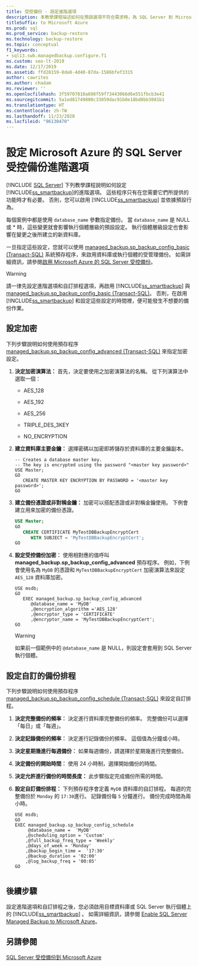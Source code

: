 ```yaml
---
title: 受控備份 - 設定進階選項
description: 本教學課程描述如何在預設選項不符合需求時，為 SQL Server 到 Microsoft Azure 的受控備份設定進階選項。
titleSuffix: to Microsoft Azure
ms.prod: sql
ms.prod_service: backup-restore
ms.technology: backup-restore
ms.topic: conceptual
f1_keywords:
- sql13.swb.managedbackup.configure.f1
ms.custom: seo-lt-2019
ms.date: 12/17/2019
ms.assetid: ffd28159-8de8-4d40-87da-1586bfef3315
author: cawrites
ms.author: chadam
ms.reviewer: ''
ms.openlocfilehash: 3f59707810a698f59f73443066d6e551fbcb3e41
ms.sourcegitcommit: 5a1ed81749800c33059dac91b0e18bd8bb3081b1
ms.translationtype: HT
ms.contentlocale: zh-TW
ms.lasthandoff: 11/23/2020
ms.locfileid: "96130470"
---
```

# <a name="configure-advanced-options-for-sql-server-managed-backup-to-microsoft-azure"></a>設定 Microsoft Azure 的 SQL Server 受控備份進階選項
 [!INCLUDE [SQL Server](../../includes/applies-to-version/sqlserver.md)]
  下列教學課程說明如何設定 [!INCLUDE[ss_smartbackup](../../includes/ss-smartbackup-md.md)]的進階選項。 這些程序只有在您需要它們所提供的功能時才有必要。 否則，您可以啟用 [!INCLUDE[ss_smartbackup](../../includes/ss-smartbackup-md.md)] 並依據預設行為。  
  
 每個案例中都是使用 `database_name` 參數指定備份。 當 `database_name` 是 NULL 或 * 時，這些變更就會影響執行個體層級的預設設定。 執行個體層級設定也會影響在變更之後所建立的新資料庫。  
  
 一旦指定這些設定，您就可以使用 [managed_backup.sp_backup_config_basic (Transact-SQL)](../../relational-databases/system-stored-procedures/managed-backup-sp-backup-config-basic-transact-sql.md) 系統預存程序，來啟用資料庫或執行個體的受管理備份。 如需詳細資訊，請參閱[啟用 Microsoft Azure 的 SQL Server 受控備份](../../relational-databases/backup-restore/enable-sql-server-managed-backup-to-microsoft-azure.md)。  
  
> [!WARNING]  
>  請一律先設定進階選項和自訂排程選項，再啟用 [!INCLUDE[ss_smartbackup](../../includes/ss-smartbackup-md.md)] 與 [managed_backup.sp_backup_config_basic (Transact-SQL)](../../relational-databases/system-stored-procedures/managed-backup-sp-backup-config-basic-transact-sql.md)。 否則，在啟用 [!INCLUDE[ss_smartbackup](../../includes/ss-smartbackup-md.md)] 和設定這些設定的時間裡，便可能發生不想要的備份作業。  
  
## <a name="configure-encryption"></a>設定加密  
 下列步驟說明如何使用預存程序 [managed_backup.sp_backup_config_advanced &#40;Transact-SQL&#41;](../../relational-databases/system-stored-procedures/managed-backup-sp-backup-config-advanced-transact-sql.md) 來指定加密設定。  

1.  **決定加密演算法：** 首先，決定要使用之加密演算法的名稱。 從下列演算法中選取一個：  
  
    -   AES_128  
  
    -   AES_192  
  
    -   AES_256  
  
    -   TRIPLE_DES_3KEY  
  
    -   NO_ENCRYPTION  
  
2.  **建立資料庫主要金鑰：** 選擇密碼以加密即將儲存於資料庫的主要金鑰副本。  
  
    ```  
    -- Creates a database master key.  
    -- The key is encrypted using the password "<master key password>"  
    USE Master;  
    GO  
       CREATE MASTER KEY ENCRYPTION BY PASSWORD = '<master key password>';  
    GO  
    ```  
  
3.  **建立備份憑證或非對稱金鑰：** 加密可以搭配憑證或非對稱金鑰使用。 下例會建立用來加密的備份憑證。  
  
    ```sql  
    USE Master;  
    GO  
       CREATE CERTIFICATE MyTestDBBackupEncryptCert  
          WITH SUBJECT = 'MyTestDBBackupEncryptCert';  
    GO  
    ```  
  
4.  **設定受控備份加密︰** 使用相對應的值呼叫 **managed_backup.sp_backup_config_advanced** 預存程序。 例如，下例會使用名為 `MyDB` 的憑證和 `MyTestDBBackupEncryptCert` 加密演算法來設定 `AES_128` 資料庫加密。  
  
    ```  
    USE msdb;  
    GO  
       EXEC managed_backup.sp_backup_config_advanced  
          @database_name = 'MyDB'                
          ,@encryption_algorithm ='AES_128'  
          ,@encryptor_type = 'CERTIFICATE'  
          ,@encryptor_name = 'MyTestDBBackupEncryptCert';  
    GO  
    ```  
  
    > [!WARNING]  
    >  如果前一個範例中的 `@database_name` 是 NULL，則設定會套用到 SQL Server 執行個體。  
  
## <a name="configure-a-custom-backup-schedule"></a>設定自訂的備份排程  
 下列步驟說明如何使用預存程序 [managed_backup.sp_backup_config_schedule &#40;Transact-SQL&#41;](../../relational-databases/system-stored-procedures/managed-backup-sp-backup-config-schedule-transact-sql.md) 來設定自訂排程。  
  
1.  **決定完整備份的頻率︰** 決定進行資料庫完整備份的頻率。 完整備份可以選擇「每日」或「每週」。  
  
2.  **決定記錄備份的頻率︰** 決定進行記錄備份的頻率。 這個值為分鐘或小時。  
  
3.  **決定星期幾進行每週備份︰** 如果每週備份，請選擇於星期幾進行完整備份。  
  
4.  **決定備份的開始時間︰** 使用 24 小時制，選擇開始備份的時間。  
  
5.  **決定允許進行備份的時間長度：** 此步驟指定完成備份所需的時間。  
  
6.  **設定自訂備份排程：** 下列預存程序會定義 `MyDB` 資料庫的自訂排程。 每週的完整備份於 `Monday` 的 `17:30`進行。 記錄備份每 `5` 分鐘進行。 備份完成時間為兩小時。  
  
    ```  
    USE msdb;  
    GO  
    EXEC managed_backup.sp_backup_config_schedule   
         @database_name =  'MyDB'  
        ,@scheduling_option = 'Custom'  
        ,@full_backup_freq_type = 'Weekly'  
        ,@days_of_week = 'Monday'  
        ,@backup_begin_time =  '17:30'  
        ,@backup_duration = '02:00'  
        ,@log_backup_freq = '00:05'  
    GO  
  
    ```  
  
## <a name="next-steps"></a>後續步驟  
 設定進階選項和自訂排程之後，您必須啟用目標資料庫或 SQL Server 執行個體上的 [!INCLUDE[ss_smartbackup](../../includes/ss-smartbackup-md.md)] 。 如需詳細資訊，請參閱 [Enable SQL Server Managed Backup to Microsoft Azure](../../relational-databases/backup-restore/enable-sql-server-managed-backup-to-microsoft-azure.md)。  
  
## <a name="see-also"></a>另請參閱  
 [SQL Server 受控備份到 Microsoft Azure](../../relational-databases/backup-restore/sql-server-managed-backup-to-microsoft-azure.md)  
  
  
